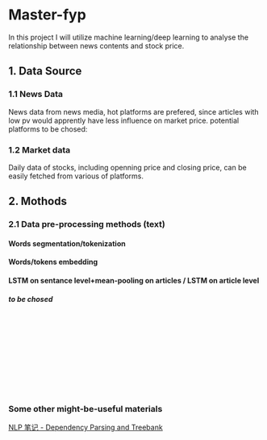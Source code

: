 # Master-fyp

In this project I will utilize machine learning/deep learning to analyse the relationship between news contents and stock price.

## 1. Data Source
### 1.1 News Data
News data from news media, hot platforms are prefered, since articles with low pv would apprently have less influence on market price. 
potential platforms to be chosed: 
### 1.2 Market data
Daily data of stocks, including openning price and closing price, can be easily fetched from various of platforms.


## 2. Mothods
### 2.1 Data pre-processing methods (text)
#### Words segmentation/tokenization
#### Words/tokens embedding
#### LSTM on sentance level+mean-pooling on articles / LSTM on article level
##### to be chosed
#### 
#### 
















</br>
</br>
</br>
</br>
</br>
</br>
</br>
</br>
</br>

### Some other might-be-useful materials
[NLP 笔记 - Dependency Parsing and Treebank](http://www.shuang0420.com/2017/03/09/NLP%20%E7%AC%94%E8%AE%B0%20-%20Dependency%20Parsing%20and%20Treebank/)

